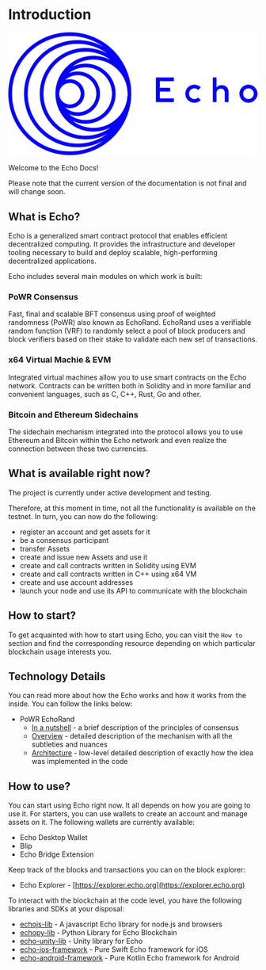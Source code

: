# Introduction

![](echo-logo.svg)

Welcome to the Echo Docs!

Please note that the current version of the documentation is not final and will change soon.

## What is Echo?

Echo is a generalized smart contract protocol that enables efficient
decentralized computing. It provides the infrastructure and developer
tooling necessary to build and deploy scalable, high-performing
decentralized applications.

Echo includes several main modules on which work is built:

### PoWR Consensus 

Fast, final and scalable BFT consensus using proof of weighted
randomness (PoWR) also known as EchoRand. EchoRand uses a verifiable
random function (VRF) to randomly select a pool of block producers and
block verifiers based on their stake to validate each new set of
transactions.

### x64 Virtual Machie & EVM 

Integrated virtual machines allow you to use smart contracts on the Echo
network. Contracts can be written both in Solidity and in more familiar
and convenient languages, such as C, C++, Rust, Go and other.

### Bitcoin and Ethereum Sidechains

The sidechain mechanism integrated into the protocol allows you to use
Ethereum and Bitcoin within the Echo network and even realize the
connection between these two currencies.


## What is available right now?

The project is currently under active development and testing.

Therefore, at this moment in time, not all the functionality is
available on the testnet. In turn, you can now do the following:

- register an account and get assets for it
- be a consensus participant
- transfer Assets
- create and issue new Assets and use it
- create and call contracts written in Solidity using EVM
- create and call contracts written in С++ using x64 VM
- create and use account addresses
- launch your node and use its API to communicate with the blockchain

## How to start?

To get acquainted with how to start using Echo, you can visit the `How
to` section and find the corresponding resource depending on which
particular blockchain usage interests you.

## Technology Details

You can read more about how the Echo works and how it works from the
inside. You can follow the links below:

- PoWR EchoRand
  - [In a nutshell](/technologies/powr-echorand/in-a-nutshell) - a brief description of the principles of consensus
  - [Overview](/technologies/powr-echorand/overview) - detailed description of the mechanism with all the subtleties and nuances
  - [Architecture](/technologies/powr-echorand/architecture) - low-level detailed description of exactly how the idea was implemented in the code
    
## How to use?

You can start using Echo right now. It all depends on how you are going
to use it. For starters, you can use wallets to create an account and
manage assets on it. The following wallets are currently available:

- Echo Desktop Wallet
- Blip
- Echo Bridge Extension

Keep track of the blocks and transactions you can on the block explorer:

- Echo Explorer - [https://explorer.echo.org](https://explorer.echo.org)

To interact with the blockchain at the code level, you have the
following libraries and SDKs at your disposal: 

- [echojs-lib](https://github.com/echoprotocol/echojs-lib) - A javascript Echo library for node.js and browsers
- [echopy-lib](https://github.com/echoprotocol/echopy-lib) - Python Library for Echo Blockchain 
- [echo-unity-lib](https://github.com/echoprotocol/echo-unity-lib) - Unity library for Echo 
- [echo-ios-framework](https://github.com/echoprotocol/echo-ios-framework) - Pure Swift Echo framework for iOS
- [echo-android-framework](https://github.com/echoprotocol/echo-android-framework) - Pure Kotlin Echo framework for Android
